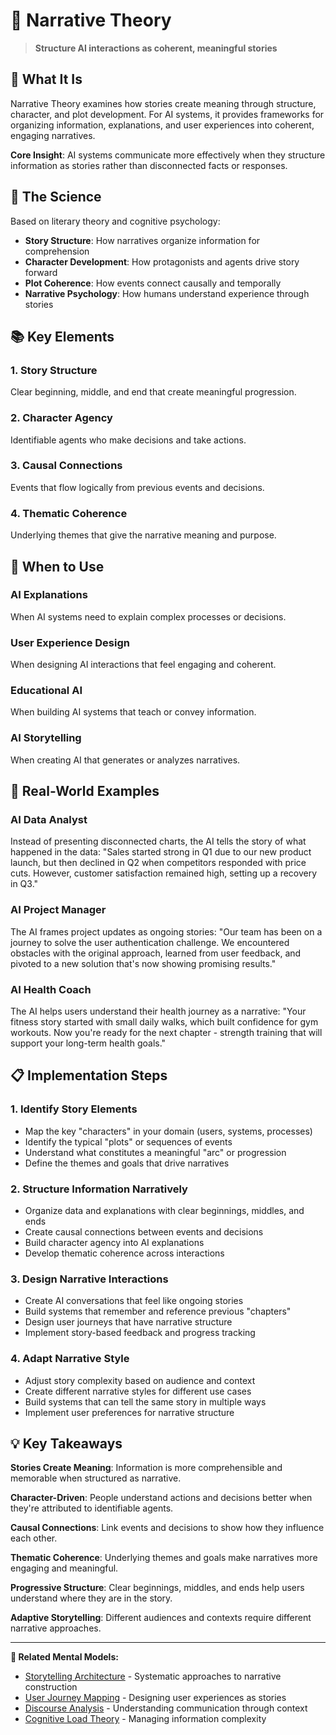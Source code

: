 # 📖 Narrative Theory

> **Structure AI interactions as coherent, meaningful stories**

## 🎯 **What It Is**

Narrative Theory examines how stories create meaning through structure, character, and plot development. For AI systems, it provides frameworks for organizing information, explanations, and user experiences into coherent, engaging narratives.

**Core Insight**: AI systems communicate more effectively when they structure information as stories rather than disconnected facts or responses.

## 🧠 **The Science**

Based on literary theory and cognitive psychology:

- **Story Structure**: How narratives organize information for comprehension
- **Character Development**: How protagonists and agents drive story forward
- **Plot Coherence**: How events connect causally and temporally
- **Narrative Psychology**: How humans understand experience through stories

## 📚 **Key Elements**

### **1. Story Structure**
Clear beginning, middle, and end that create meaningful progression.

### **2. Character Agency**
Identifiable agents who make decisions and take actions.

### **3. Causal Connections**
Events that flow logically from previous events and decisions.

### **4. Thematic Coherence**
Underlying themes that give the narrative meaning and purpose.

## 🎯 **When to Use**

### **AI Explanations**
When AI systems need to explain complex processes or decisions.

### **User Experience Design**
When designing AI interactions that feel engaging and coherent.

### **Educational AI**
When building AI systems that teach or convey information.

### **AI Storytelling**
When creating AI that generates or analyzes narratives.

## 🚀 **Real-World Examples**

### **AI Data Analyst**
Instead of presenting disconnected charts, the AI tells the story of what happened in the data: "Sales started strong in Q1 due to our new product launch, but then declined in Q2 when competitors responded with price cuts. However, customer satisfaction remained high, setting up a recovery in Q3."

### **AI Project Manager**
The AI frames project updates as ongoing stories: "Our team has been on a journey to solve the user authentication challenge. We encountered obstacles with the original approach, learned from user feedback, and pivoted to a new solution that's now showing promising results."

### **AI Health Coach**
The AI helps users understand their health journey as a narrative: "Your fitness story started with small daily walks, which built confidence for gym workouts. Now you're ready for the next chapter - strength training that will support your long-term health goals."

## 📋 **Implementation Steps**

### **1. Identify Story Elements**
- Map the key "characters" in your domain (users, systems, processes)
- Identify the typical "plots" or sequences of events
- Understand what constitutes a meaningful "arc" or progression
- Define the themes and goals that drive narratives

### **2. Structure Information Narratively**
- Organize data and explanations with clear beginnings, middles, and ends
- Create causal connections between events and decisions
- Build character agency into AI explanations
- Develop thematic coherence across interactions

### **3. Design Narrative Interactions**
- Create AI conversations that feel like ongoing stories
- Build systems that remember and reference previous "chapters"
- Design user journeys that have narrative structure
- Implement story-based feedback and progress tracking

### **4. Adapt Narrative Style**
- Adjust story complexity based on audience and context
- Create different narrative styles for different use cases
- Build systems that can tell the same story in multiple ways
- Implement user preferences for narrative structure

## 💡 **Key Takeaways**

**Stories Create Meaning**: Information is more comprehensible and memorable when structured as narrative.

**Character-Driven**: People understand actions and decisions better when they're attributed to identifiable agents.

**Causal Connections**: Link events and decisions to show how they influence each other.

**Thematic Coherence**: Underlying themes and goals make narratives more engaging and meaningful.

**Progressive Structure**: Clear beginnings, middles, and ends help users understand where they are in the story.

**Adaptive Storytelling**: Different audiences and contexts require different narrative approaches.

---

**🔗 Related Mental Models:**
- [Storytelling Architecture](./storytelling-architecture.md) - Systematic approaches to narrative construction
- [User Journey Mapping](./user-journey-mapping.md) - Designing user experiences as stories
- [Discourse Analysis](./discourse-analysis.md) - Understanding communication through context
- [Cognitive Load Theory](./cognitive-load-theory.md) - Managing information complexity